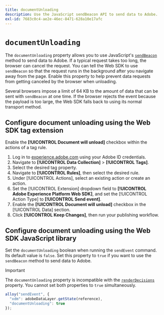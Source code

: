 ```yaml
---
title: documentUnloading
description: Use the JavaScript sendBeacon API to send data to Adobe.
exl-id: 7683c0c4-ae2e-46ec-8471-628a10e17afc
---
```

# `documentUnloading`

The `documentUnloading` property allows you to use JavaScript's [`sendBeacon`](https://developer.mozilla.org/en-US/docs/Web/API/Navigator/sendBeacon) method to send data to Adobe. If a typical request takes too long, the browser can cancel the request. You can tell the Web SDK to use `sendBeacon` so that the request runs in the background after you navigate away from the page. Enable this property to help prevent data requests from getting canceled by the browser when unloading.

Several browsers impose a limit of 64 KB to the amount of data that can be sent with `sendBeacon` at one time. If the browser rejects the event because the payload is too large, the Web SDK falls back to using its normal transport method.

## Configure document unloading using the Web SDK tag extension

Enable the **[!UICONTROL Document will unload]** checkbox within the actions of a tag rule.

1. Log in to [experience.adobe.com](https://experience.adobe.com) using your Adobe ID credentials.
1. Navigate to **[!UICONTROL Data Collection]** > **[!UICONTROL Tags]**.
1. Select the desired tag property.
1. Navigate to **[!UICONTROL Rules]**, then select the desired rule.
1. Under [!UICONTROL Actions], select an existing action or create an action.
1. Set the [!UICONTROL Extension] dropdown field to **[!UICONTROL Adobe Experience Platform Web SDK]**, and set the [!UICONTROL Action Type] to **[!UICONTROL Send event]**.
1. Enable the **[!UICONTROL Document will unload]** checkbox in the [!UICONTROL Data] section.
1. Click **[!UICONTROL Keep Changes]**, then run your publishing workflow.

## Configure document unloading using the Web SDK JavaScript library

Set the `documentUnloading` boolean when running the `sendEvent` command. Its default value is `false`. Set this property to `true` if you want to use the `sendBeacon` method to send data to Adobe.

>[!IMPORTANT]
>
>The `documentUnloading` property is incompatible with the [`renderDecisions`](renderdecisions.md) property. You cannot set both properties to `true` simultaneously.

```js
alloy("sendEvent", {
  "xdm": adobeDataLayer.getState(reference),
  "documentUnloading": true
});
```
